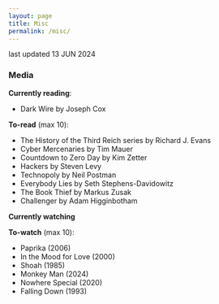 ```yaml
---
layout: page
title: Misc
permalink: /misc/
---
```


last updated 13 JUN 2024

### Media
**Currently reading**:
- Dark Wire by Joseph Cox

**To-read** (max 10):
- The History of the Third Reich series by Richard J. Evans
- Cyber Mercenaries by Tim Mauer
- Countdown to Zero Day by Kim Zetter
- Hackers by Steven Levy
- Technopoly by Neil Postman
- Everybody Lies by Seth Stephens-Davidowitz
- The Book Thief by Markus Zusak
- Challenger by Adam Higginbotham

**Currently watching**


**To-watch** (max 10):
- Paprika (2006)
- In the Mood for Love (2000)
- Shoah (1985)
- Monkey Man (2024)
- Nowhere Special (2020)
- Falling Down (1993)

